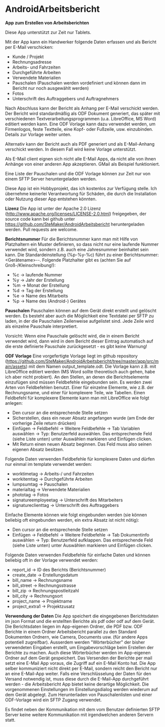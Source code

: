 # AndroidArbeitsbericht
**App zum Erstellen von Arbeitsberichten**

Diese App unterstützt zur Zeit nur Tablets.

Mit der App kann ein Handwerker folgende Daten erfassen und als Bericht per E-Mail verschicken:
 - Kunde / Projekt
 - Rechnungsadresse
 - Arbeits- und Fahrzeiten
 - Durchgeführte Arbeiten
 - Verwendete Materialien
 - Pauschalen (Pauschalen werden vordefiniert und können dann im Bericht nur noch ausgewählt werden)
 - Fotos
 - Unterschrift des Auftraggebers und Auftragnehmers

Nach Abschluss kann der Bericht als Anhang per E-Mail verschickt werden. Der Bericht wird standardmäßig als ODF Dokument generiert, das später mit verschiedenen 
Textverarbeitungsprogrammen (u.a. LibreOffice, MS Word) editiert werden kann. Eine ODF Vorlage kann dazu verwendet werden, um Firmenlogos, feste Textteile, 
eine Kopf- oder Fußzeile, usw. einzubinden. Details zur Vorlage weiter unten.

Alternativ kann der Bericht auch als PDF generiert und als E-Mail-Anhang verschickt werden. In diesem Fall wird keine Vorlage unterstützt.

Als E-Mail client eignen sich nicht alle E-Mail Apps, da nicht alle von ihnen Anhänge von einer anderen App akzeptieren. GMail als Beispiel funktioniert.

Eine Liste der Pauschalen und die ODF Vorlage können zur Zeit nur von einem SFTP Server heruntergeladen werden.

Diese App ist ein Hobbyprojekt, das ich kostenlos zur Verfügung stelle. Ich übernehme keinerlei Verantwortung für Schäden, die durch die Installation oder 
Nutzung dieser App entstehen könnten.

**Lizenz**
Die App ist unter der Apache 2.0 Lizenz (http://www.apache.org/licenses/LICENSE-2.0.html) freigegeben, der source code kann bei github unter 
https://github.com/SteMaker/AndroidArbeitsbericht heruntergeladen werden. Pull requests are welcome.

**Berichtsnummer**
Für die Berichtsnummer kann man mit Hilfe von Platzhaltern ein Muster definieren, so dass nicht nur eine laufende Nummer verwendet wird, sondern z.B. auch eine
Jahresnummer beinhaltet sein kann. Die Standardeinstellung (%p-%y-%c) führt zu einer Berichtsnummer: <Gerätename>-<Jahr der Erstellung>-<laufende Nummer>. 
Folgende Platzhalter gibt es (achten Sie auf Groß-/Kleinschreibung!):
  - %c -> laufende Nummer
  - %y -> Jahr der Erstellung
  - %m -> Monat der Erstellung
  - %d -> Tag der Erstellung
  - %e -> Name des Mitarbeits
  - %p -> Name des (Android-) Gerätes

**Pauschalen**
Pauschalen können auf dem Gerät direkt erstellt und gelöscht werden. Es besteht aber auch die Möglichkeit eine Textdatei per SFTP zu laden, in der die 
Pauschalen Zeilenweise aufgelistet sind. Jede Zeile wird als einzelne Pauschale interpretiert.

Vorsicht: Wenn eine Pauschale gelöscht wird, die in einem Bericht verwendet wird, dann wird in dem Bericht dieser Eintrag automatisch auf die erste definierte 
Pauschale zurückgesetzt - es gibt keine Warnung!

**ODF Vorlage**
Eine vorgefertigte Vorlage liegt im github repository (https://github.com/SteMaker/AndroidArbeitsbericht/tree/master/app/src/main/assets) mit dem Namen 
output_template.odt. Die Vorlage kann z.B. mit LibreOffice editiert werden (MS Word sollte theoretisch auch gehen, habe ich aber nicht probiert). An den 
Stellen, an denen die Berichtselemente einzufügen sind müssen Feldbefehle eingebunden sein. Es werden zwei Arten von Feldbefehlen benutzt. Einer für einzelne 
Elemente, wie z.B. der Rechnungsname, und einer für komplexere Teile, wie Tabellen. Einen Feldbefehl für komplexere Elemente kann man mit LibreOffice wie folgt 
anlegen:
  - Den cursor an die entsprechende Stelle setzen
  - Sicherstellen, dass ein neuer Absatz angefangen wurde (am Ende der vorherige Zeile return drücken)
  - Einfügen -> Feldbefehl -> Weitere Feldbefehle -> Tab Variablen auswählen -> Typ: Benutzerfeld auswählen. Das entsprechende Feld (siehe Liste unten) unter 
  Auswählen markieren und Einfügen clicken.
  - Mit Return einen neuen Absatz beginnen. Das Feld muss also seinen eigenen Absatz besitzen.

Folgende Daten verwenden Feldbefehle für komplexere Daten und dürfen nur einmal im template verwendet werden:
  - worktimetag -> Arbeits-/ und Fahrzeiten 
  - workitemtag -> Durchgeführte Arbeiten
  - lumpsumtag -> Pauschalen
  - materialtag -> Verwendete Materialien
  - phototag -> Fotos
  - signatureemployeetag -> Unterschrift des Mitarbeiters
  - signatureclienttag -> Unterschrift des Auftraggebers

Einfache Elemente können wie folgt eingebunden werden (sie können beliebig oft eingebunden werden, ein extra Absatz ist nicht nötig):
  - Den cursor an die entsprechende Stelle setzen
  - Einfügen -> Feldbefehl -> Weitere Feldbefehle -> Tab Dokumentinfo auswählen -> Typ: Benutzerfeld aufklappen. Das entsprechende Feld (siehe Liste unten) unter Auswählen markieren und Einfügen clicken.

Folgende Daten verwenden Feldbefehle für einfache Daten und können beliebig oft in der Vorlage verwendet werden:
  - report_id -> ID des Berichts (Berichtsnummer)
  - create_date -> Erstellungsdatum
  - bill_name -> Rechnungsname
  - bill_street -> Rechnungsstrasse
  - bill_zip -> Rechnungspostleitzahl
  - bill_city -> Rechnungsort
  - project_name -> Projektname
  - project_extra1 -> Projektzusatz

**Verwendung der Daten**
Die App speichert die eingegebenen Berichtsdaten im json Format und die erstellten Berichte als pdf oder odf auf dem Gerät. Die Berichtsdaten liegen im App-eigenen Ordner, die PDF bzw. ODF Berichte in einem Ordner Arbeitsbericht parallel zu den Standard Dokumenten Ordnern, wie Camera, Documents usw. (für andere Apps potentiell zugreifbar). Ausserdem werden "Wörterbücher" der bisher verwendeten Eingaben erstellt, um Eingabevorschläge beim Erstellen der Berichte zu machen. Auch diese Wörterbücher werden im App-eigenen Ordner auf dem Gerät gespeichert. Das Versenden der Berichte per mail setzt eine E-Mail App voraus, die Zugriff auf ein E-Mail Konto hat. Die App selber kommuniziert nicht direkt per E-Mail, sondern reicht den Bericht nur an eine E-Mail-App weiter. Falls eine Verschlüsselung der Daten für den Versand notwendig ist, muss diese durch die E-Mail-App durchgeführt werden - die Arbeitsbericht App bietet keine derartige Möglichkeit. Die vorgenommenen Einstellungen im Einstellungsdialog werden wiederum auf dem Gerät abgelegt. Zum Herunterladen von Pauschalenlisten und einer ODF-Vorlage wird ein SFTP Zugang verwendet.

Es findet neben der Kommunikation mit dem vom Benutzer definierten SFTP Server keine weitere Kommunikation mit irgendwelchen anderen Servern statt.
